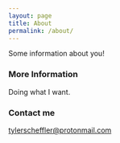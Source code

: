 ```yaml
---
layout: page
title: About
permalink: /about/
---
```


Some information about you!

### More Information

Doing what I want.

### Contact me

[tylerscheffler@protonmail.com](mailto:tylerscheffler@protonmail.com)
